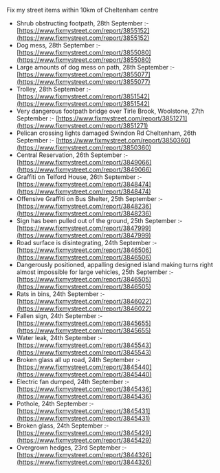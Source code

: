 Fix my street items within 10km of Cheltenham centre

<!-- fix_marker starts -->

- Shrub obstructing footpath, 28th September :- [https://www.fixmystreet.com/report/3855152](https://www.fixmystreet.com/report/3855152)
- Dog mess, 28th September :- [https://www.fixmystreet.com/report/3855080](https://www.fixmystreet.com/report/3855080)
- Large amounts of dog mess on path, 28th September :- [https://www.fixmystreet.com/report/3855077](https://www.fixmystreet.com/report/3855077)
- Trolley, 28th September :- [https://www.fixmystreet.com/report/3851542](https://www.fixmystreet.com/report/3851542)
- Very dangerous footpath bridge over Tirle Brook, Woolstone, 27th September :- [https://www.fixmystreet.com/report/3851271](https://www.fixmystreet.com/report/3851271)
- Pelican crossing lights damaged Swindon Rd Cheltenham, 26th September :- [https://www.fixmystreet.com/report/3850360](https://www.fixmystreet.com/report/3850360)
- Central Reservation, 26th September :- [https://www.fixmystreet.com/report/3849066](https://www.fixmystreet.com/report/3849066)
- Graffiti on Telford House, 26th September :- [https://www.fixmystreet.com/report/3848474](https://www.fixmystreet.com/report/3848474)
- Offensive Graffiti on Bus Shelter, 25th September :- [https://www.fixmystreet.com/report/3848236](https://www.fixmystreet.com/report/3848236)
- Sign has been pulled out of the ground, 25th September :- [https://www.fixmystreet.com/report/3847999](https://www.fixmystreet.com/report/3847999)
- Road surface is disintegrating, 24th September :- [https://www.fixmystreet.com/report/3846506](https://www.fixmystreet.com/report/3846506)
- Dangerously positioned, appalling designed island making turns right almost impossible for large vehicles, 25th September :- [https://www.fixmystreet.com/report/3846505](https://www.fixmystreet.com/report/3846505)
- Rats in bins, 24th September :- [https://www.fixmystreet.com/report/3846022](https://www.fixmystreet.com/report/3846022)
- Fallen sign, 24th September :- [https://www.fixmystreet.com/report/3845655](https://www.fixmystreet.com/report/3845655)
- Water leak, 24th September :- [https://www.fixmystreet.com/report/3845543](https://www.fixmystreet.com/report/3845543)
- Broken glass all up road, 24th September :- [https://www.fixmystreet.com/report/3845440](https://www.fixmystreet.com/report/3845440)
- Electric fan dumped, 24th September :- [https://www.fixmystreet.com/report/3845436](https://www.fixmystreet.com/report/3845436)
- Pothole, 24th September :- [https://www.fixmystreet.com/report/3845431](https://www.fixmystreet.com/report/3845431)
- Broken glass, 24th September :- [https://www.fixmystreet.com/report/3845429](https://www.fixmystreet.com/report/3845429)
- Overgrown hedges, 23rd September :- [https://www.fixmystreet.com/report/3844326](https://www.fixmystreet.com/report/3844326)

<!-- fix_marker ends -->